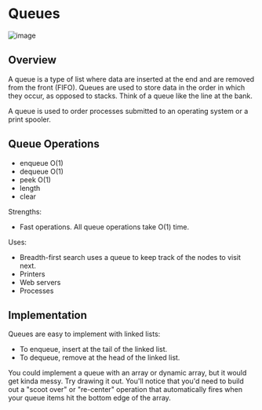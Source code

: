 # Queues

![image](https://user-images.githubusercontent.com/87665319/162286370-ec3d4be4-1ce1-4b63-8d5b-414e1f219391.png)

## Overview

A queue is a type of list where data are inserted at the end and are removed from the front (FIFO). Queues are used to store data in the order in which they occur, as opposed to stacks. Think of a queue like the line at the bank.

A queue is used to order processes submitted to an operating system or a print spooler.

## Queue Operations

- enqueue O(1)
- dequeue O(1)
- peek O(1)
- length
- clear

Strengths:
- Fast operations. All queue operations take O(1) time.

Uses:
- Breadth-first search uses a queue to keep track of the nodes to visit next.
- Printers
- Web servers
- Processes

## Implementation

Queues are easy to implement with linked lists:

- To enqueue, insert at the tail of the linked list.
- To dequeue, remove at the head of the linked list.

You could implement a queue with an array or dynamic array, but it would get kinda messy. Try drawing it out. You'll notice that you'd need to build out a "scoot over" or "re-center" operation that automatically fires when your queue items hit the bottom edge of the array.
